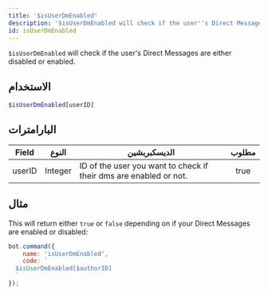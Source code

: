 ```yaml
---
title: '$isUserDmEnabled'
description: '$isUserDmEnabled will check if the user''s Direct Messages are either disabled or enabled.'
id: isUserDmEnabled
---
```


`$isUserDmEnabled` will check if the user's Direct Messages are either disabled or enabled.

## الاستخدام

```php
$isUserDmEnabled[userID]
```

## البارامترات

| Field  | النوع   | الديسكبربشين                                                      | مطلوب |
| ------ | ------- | ----------------------------------------------------------------- |:-----:|
| userID | Integer | ID of the user you want to check if their dms are enabled or not. | true  |

## مثال

This will return either `true` or `false` depending on if your Direct Messages are enabled or disabled:

```javascript
bot.command({
    name: 'isUserDmEnabled',
    code: `
  $isUserDmEnabled[$authorID]
  `
});
```
